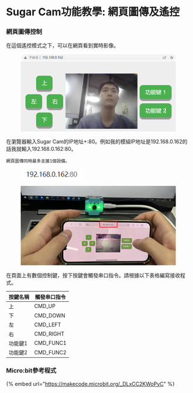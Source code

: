 # Sugar Cam功能教學: 網頁圖傳及遙控

### 網頁圖傳控制

在這個遙控模式之下，可以在網頁看到實時影像。

<figure><img src="../../../../.gitbook/assets/cam_rc1.png" alt=""><figcaption></figcaption></figure>

在瀏覽器輸入Sugar Cam的IP地址+:80。例如我的模組IP地址是192.168.0.162的話我就輸入192.168.0.162:80。

```
網頁圖傳同時最多支援1個設備。
```

<figure><img src="../../../../.gitbook/assets/cam_rc2.png" alt=""><figcaption></figcaption></figure>

<figure><img src="../../../../.gitbook/assets/cam_rc3.png" alt=""><figcaption></figcaption></figure>

在頁面上有數個控制鍵，按下按鍵會觸發串口指令。請根據以下表格編寫接收程式。

| 按鍵名稱 | 觸發串口指令     |
| ---- | ---------- |
| 上    | CMD\_UP    |
| 下    | CMD\_DOWN  |
| 左    | CMD\_LEFT  |
| 右    | CMD\_RIGHT |
| 功能鍵1 | CMD\_FUNC1 |
| 功能鍵2 | CMD\_FUNC2 |

### Micro:bit參考程式

{% embed url="https://makecode.microbit.org/_DLxCC2KWoPyC" %}
